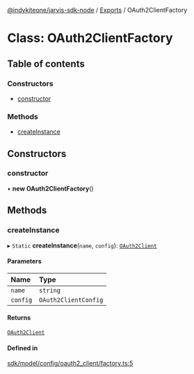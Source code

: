 [@indykiteone/jarvis-sdk-node](../README.md) / [Exports](../modules.md) / OAuth2ClientFactory

# Class: OAuth2ClientFactory

## Table of contents

### Constructors

- [constructor](OAuth2ClientFactory.md#constructor)

### Methods

- [createInstance](OAuth2ClientFactory.md#createinstance)

## Constructors

### constructor

• **new OAuth2ClientFactory**()

## Methods

### createInstance

▸ `Static` **createInstance**(`name`, `config`): [`OAuth2Client`](OAuth2Client.md)

#### Parameters

| Name | Type |
| :------ | :------ |
| `name` | `string` |
| `config` | `OAuth2ClientConfig` |

#### Returns

[`OAuth2Client`](OAuth2Client.md)

#### Defined in

[sdk/model/config/oauth2_client/factory.ts:5](https://github.com/indykite/jarvis-sdk-node/blob/438b790/jarvis_sdk_node/src/sdk/model/config/oauth2_client/factory.ts#L5)
